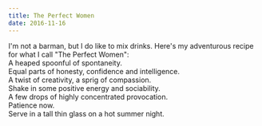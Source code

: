 ```yaml
---
title: The Perfect Women
date: 2016-11-16
---
```


I'm not a barman, but I do like to mix drinks. Here's my adventurous recipe for what I call "The Perfect Women":  
A heaped spoonful of spontaneity.  
Equal parts of honesty, confidence and intelligence.  
A twist of creativity, a sprig of compassion.  
Shake in some positive energy and sociability.  
A few drops of highly concentrated provocation.  
Patience now.  
Serve in a tall thin glass on a hot summer night.  